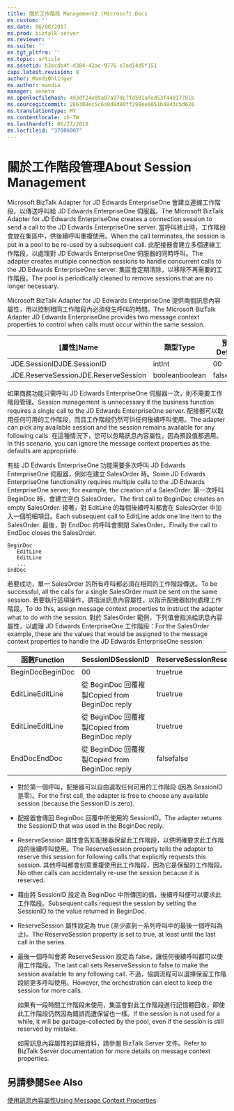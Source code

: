 ```yaml
---
title: 關於工作階段 Management2 |Microsoft Docs
ms.custom: ''
ms.date: 06/08/2017
ms.prod: biztalk-server
ms.reviewer: ''
ms.suite: ''
ms.tgt_pltfrm: ''
ms.topic: article
ms.assetid: b3ecdb4f-d384-42ac-9776-e7ad14d5f151
caps.latest.revision: 8
author: MandiOhlinger
ms.author: mandia
manager: anneta
ms.openlocfilehash: 493df24e89a07a97dc7fd501afed53f44017781b
ms.sourcegitcommit: 266308ec5c6a9d8d80ff298ee6051b4843c5d626
ms.translationtype: MT
ms.contentlocale: zh-TW
ms.lasthandoff: 06/27/2018
ms.locfileid: "37006007"
---
```

# <a name="about-session-management"></a><span data-ttu-id="29f68-102">關於工作階段管理</span><span class="sxs-lookup"><span data-stu-id="29f68-102">About Session Management</span></span>
<span data-ttu-id="29f68-103">Microsoft BizTalk Adapter for JD Edwards EnterpriseOne 會建立連線工作階段，以傳送呼叫給 JD Edwards EnterpriseOne 伺服器。</span><span class="sxs-lookup"><span data-stu-id="29f68-103">The Microsoft BizTalk Adapter for JD Edwards EnterpriseOne creates a connection session to send a call to the JD Edwards EnterpriseOne server.</span></span> <span data-ttu-id="29f68-104">當呼叫終止時，工作階段會放在集區中，供後續呼叫重複使用。</span><span class="sxs-lookup"><span data-stu-id="29f68-104">When the call terminates, the session is put in a pool to be re-used by a subsequent call.</span></span> <span data-ttu-id="29f68-105">此配接器會建立多個連線工作階段，以處理對 JD Edwards EnterpriseOne 伺服器的同時呼叫。</span><span class="sxs-lookup"><span data-stu-id="29f68-105">The adapter creates multiple connection sessions to handle concurrent calls to the JD Edwards EnterpriseOne server.</span></span> <span data-ttu-id="29f68-106">集區會定期清除，以移除不再需要的工作階段。</span><span class="sxs-lookup"><span data-stu-id="29f68-106">The pool is periodically cleaned to remove sessions that are no longer necessary.</span></span>  
  
 <span data-ttu-id="29f68-107">Microsoft BizTalk Adapter for JD Edwards EnterpriseOne 提供兩個訊息內容屬性，用以控制相同工作階段內必須發生呼叫的時間。</span><span class="sxs-lookup"><span data-stu-id="29f68-107">The Microsoft BizTalk Adapter JD Edwards EnterpriseOne provides two message context properties to control when calls must occur within the same session.</span></span>  
  
|<span data-ttu-id="29f68-108">[屬性]</span><span class="sxs-lookup"><span data-stu-id="29f68-108">Name</span></span>|<span data-ttu-id="29f68-109">類型</span><span class="sxs-lookup"><span data-stu-id="29f68-109">Type</span></span>|<span data-ttu-id="29f68-110">預設</span><span class="sxs-lookup"><span data-stu-id="29f68-110">Default</span></span>|  
|----------|----------|-------------|  
|<span data-ttu-id="29f68-111">JDE.SessionID</span><span class="sxs-lookup"><span data-stu-id="29f68-111">JDE.SessionID</span></span>|<span data-ttu-id="29f68-112">int</span><span class="sxs-lookup"><span data-stu-id="29f68-112">Int</span></span>|<span data-ttu-id="29f68-113">0</span><span class="sxs-lookup"><span data-stu-id="29f68-113">0</span></span>|  
|<span data-ttu-id="29f68-114">JDE.ReserveSession</span><span class="sxs-lookup"><span data-stu-id="29f68-114">JDE.ReserveSession</span></span>|<span data-ttu-id="29f68-115">boolean</span><span class="sxs-lookup"><span data-stu-id="29f68-115">boolean</span></span>|<span data-ttu-id="29f68-116">false</span><span class="sxs-lookup"><span data-stu-id="29f68-116">false</span></span>|  
  
 <span data-ttu-id="29f68-117">如果商務功能只需呼叫 JD Edwards EnterpriseOne 伺服器一次，則不需要工作階段管理。</span><span class="sxs-lookup"><span data-stu-id="29f68-117">Session management is unnecessary if the business function requires a single call to the JD Edwards EnterpriseOne server.</span></span> <span data-ttu-id="29f68-118">配接器可以取用任何可用的工作階段，而且工作階段仍然可供任何後續呼叫使用。</span><span class="sxs-lookup"><span data-stu-id="29f68-118">The adapter can pick any available session and the session remains available for any following calls.</span></span> <span data-ttu-id="29f68-119">在這種情況下，您可以忽略訊息內容屬性，因為預設值都適用。</span><span class="sxs-lookup"><span data-stu-id="29f68-119">In this scenario, you can ignore the message context properties as the defaults are appropriate.</span></span>  
  
 <span data-ttu-id="29f68-120">有些 JD Edwards EnterpriseOne 功能需要多次呼叫 JD Edwards EnterpriseOne 伺服器，例如在建立 SalesOrder 時。</span><span class="sxs-lookup"><span data-stu-id="29f68-120">Some JD Edwards EnterpriseOne functionality requires multiple calls to the JD Edwards EnterpriseOne server; for example, the creation of a SalesOrder.</span></span> <span data-ttu-id="29f68-121">第一次呼叫 BeginDoc 時，會建立空白 SalesOrder。</span><span class="sxs-lookup"><span data-stu-id="29f68-121">The first call to BeginDoc creates an empty SalesOrder.</span></span> <span data-ttu-id="29f68-122">接著，對 EditLine 的每個後續呼叫都會在 SalesOrder 中加入一個明細項目。</span><span class="sxs-lookup"><span data-stu-id="29f68-122">Each subsequent call to EditLine adds one line item to the SalesOrder.</span></span> <span data-ttu-id="29f68-123">最後，對 EndDoc 的呼叫會關閉 SalesOrder。</span><span class="sxs-lookup"><span data-stu-id="29f68-123">Finally the call to EndDoc closes the SalesOrder.</span></span>  
  
```  
BeginDoc  
   EditLine  
   EditLine  
   ...  
EndDoc  
```  
  
 <span data-ttu-id="29f68-124">若要成功，單一 SalesOrder 的所有呼叫都必須在相同的工作階段傳送。</span><span class="sxs-lookup"><span data-stu-id="29f68-124">To be successful, all the calls for a single SalesOrder must be sent on the same session.</span></span> <span data-ttu-id="29f68-125">若要執行這項操作，請指派訊息內容屬性，以指示配接器如何處理工作階段。</span><span class="sxs-lookup"><span data-stu-id="29f68-125">To do this, assign message context properties to instruct the adapter what to do with the session.</span></span> <span data-ttu-id="29f68-126">對於 SalesOrder 範例，下列值會指派給訊息內容屬性，以處理 JD Edwards EnterpriseOne 工作階段：</span><span class="sxs-lookup"><span data-stu-id="29f68-126">For the SalesOrder example, these are the values that would be assigned to the message context properties to handle the JD Edwards EnterpriseOne session:</span></span>  
  
|<span data-ttu-id="29f68-127">函數</span><span class="sxs-lookup"><span data-stu-id="29f68-127">Function</span></span>|<span data-ttu-id="29f68-128">SessionID</span><span class="sxs-lookup"><span data-stu-id="29f68-128">SessionID</span></span>|<span data-ttu-id="29f68-129">ReserveSession</span><span class="sxs-lookup"><span data-stu-id="29f68-129">ReserveSession</span></span>|  
|--------------|---------------|--------------------|  
|<span data-ttu-id="29f68-130">BeginDoc</span><span class="sxs-lookup"><span data-stu-id="29f68-130">BeginDoc</span></span>|<span data-ttu-id="29f68-131">0</span><span class="sxs-lookup"><span data-stu-id="29f68-131">0</span></span>|<span data-ttu-id="29f68-132">true</span><span class="sxs-lookup"><span data-stu-id="29f68-132">true</span></span>|  
|<span data-ttu-id="29f68-133">EditLine</span><span class="sxs-lookup"><span data-stu-id="29f68-133">EditLine</span></span>|<span data-ttu-id="29f68-134">從 BeginDoc 回覆複製</span><span class="sxs-lookup"><span data-stu-id="29f68-134">Copied from BeginDoc reply</span></span>|<span data-ttu-id="29f68-135">true</span><span class="sxs-lookup"><span data-stu-id="29f68-135">true</span></span>|  
|<span data-ttu-id="29f68-136">EditLine</span><span class="sxs-lookup"><span data-stu-id="29f68-136">EditLine</span></span>|<span data-ttu-id="29f68-137">從 BeginDoc 回覆複製</span><span class="sxs-lookup"><span data-stu-id="29f68-137">Copied from BeginDoc reply</span></span>|<span data-ttu-id="29f68-138">true</span><span class="sxs-lookup"><span data-stu-id="29f68-138">true</span></span>|  
|<span data-ttu-id="29f68-139">EndDoc</span><span class="sxs-lookup"><span data-stu-id="29f68-139">EndDoc</span></span>|<span data-ttu-id="29f68-140">從 BeginDoc 回覆複製</span><span class="sxs-lookup"><span data-stu-id="29f68-140">Copied from  BeginDoc reply</span></span>|<span data-ttu-id="29f68-141">false</span><span class="sxs-lookup"><span data-stu-id="29f68-141">false</span></span>|  
  
- <span data-ttu-id="29f68-142">對於第一個呼叫，配接器可以自由選取任何可用的工作階段 (因為 SessionID 是零)。</span><span class="sxs-lookup"><span data-stu-id="29f68-142">For the first call, the adapter is free to choose any available session (because the SessionID is zero).</span></span>  
  
- <span data-ttu-id="29f68-143">配接器會傳回 BeginDoc 回覆中所使用的 SessionID。</span><span class="sxs-lookup"><span data-stu-id="29f68-143">The adapter returns the SessionID that was used in the BeginDoc reply.</span></span>  
  
- <span data-ttu-id="29f68-144">ReserveSession 屬性會告知配接器保留此工作階段，以供明確要求此工作階段的後續呼叫使用。</span><span class="sxs-lookup"><span data-stu-id="29f68-144">The ReserveSession property tells the adapter to reserve this session for following calls that explicitly requests this session.</span></span> <span data-ttu-id="29f68-145">其他呼叫都會刻意重複使用此工作階段，因為它是保留的工作階段。</span><span class="sxs-lookup"><span data-stu-id="29f68-145">No other calls can accidentally re-use the session because it is reserved.</span></span>  
  
- <span data-ttu-id="29f68-146">藉由將 SessionID 設定為 BeginDoc 中所傳回的值，後續呼叫便可以要求此工作階段。</span><span class="sxs-lookup"><span data-stu-id="29f68-146">Subsequent calls request the session by setting the SessionID to the value returned in BeginDoc.</span></span>  
  
- <span data-ttu-id="29f68-147">ReserveSession 屬性設定為 true (至少直到一系列呼叫中的最後一個呼叫為止)。</span><span class="sxs-lookup"><span data-stu-id="29f68-147">The ReserveSession property is set to true, at least until the last call in the series.</span></span>  
  
- <span data-ttu-id="29f68-148">最後一個呼叫會將 ReserveSession 設定為 false，讓任何後續呼叫都可以使用工作階段。</span><span class="sxs-lookup"><span data-stu-id="29f68-148">The last call sets ReserveSession to false to make the session available to any following call.</span></span> <span data-ttu-id="29f68-149">不過，協調流程可以選擇保留工作階段給更多呼叫使用。</span><span class="sxs-lookup"><span data-stu-id="29f68-149">However, the orchestration can elect to keep the session for more calls.</span></span>  
  
  <span data-ttu-id="29f68-150">如果有一段時間工作階段未使用，集區會對此工作階段進行記憶體回收，即使此工作階段仍然因為錯誤而遭保留也一樣。</span><span class="sxs-lookup"><span data-stu-id="29f68-150">If the session is not used for a while, it will be garbage-collected by the pool, even if the session is still reserved by mistake.</span></span>  
  
  <span data-ttu-id="29f68-151">如需訊息內容屬性的詳細資料，請參閱 BizTalk Server 文件。</span><span class="sxs-lookup"><span data-stu-id="29f68-151">Refer to BizTalk Server documentation for more details on message context properties.</span></span>  
  
## <a name="see-also"></a><span data-ttu-id="29f68-152">另請參閱</span><span class="sxs-lookup"><span data-stu-id="29f68-152">See Also</span></span>  
 [<span data-ttu-id="29f68-153">使用訊息內容屬性</span><span class="sxs-lookup"><span data-stu-id="29f68-153">Using Message Context Properties</span></span>](../core/using-message-context-properties1.md)